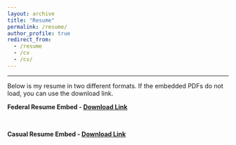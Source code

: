 ```yaml
---
layout: archive
title: "Resume"
permalink: /resume/
author_profile: true
redirect_from:
  - /resume
  - /cv
  - /cv/
---
```


------
Below is my resume in two different formats. If the embedded PDFs do not load, you can use the download link.

**Federal Resume Embed - [Download Link](http://heej-jhj.github.io/files/WTFederalResume.pdf)**
<object data="/files/WTFederalResume.pdf" width="1000" height="1000" type='application/pdf'></object>

<br>

**Casual Resume Embed - [Download Link](http://heej-jhj.github.io/files/TempWTCasualResume.pdf)**
<object data="/files/TempWTCasualResume.pdf" width="1000" height="1000" type='application/pdf'></object>